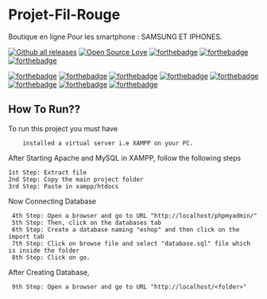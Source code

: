 # Projet-Fil-Rouge
Boutique en ligne Pour les smartphone : SAMSUNG ET IPHONES.

[![Github all releases](https://img.shields.io/github/license/GITSALAHE/Gitshop_FilRouge)](https://GitHub.com/GITSALAHE/Gitshop_FilRouge)
[![Open Source Love](https://badges.frapsoft.com/os/v2/open-source.svg?v=102)](https://GitHub.com/GITSALAHE/Gitshop_FilRouge/)
[![forthebadge](https://forthebadge.com/images/badges/built-by-developers.svg)](https://GitHub.com/GITSALAHE/Gitshop_FilRouge)
[![forthebadge](https://forthebadge.com/images/badges/uses-js.svg)](https://GitHub.com/GITSALAHE/Gitshop_FilRouge)
[![forthebadge](https://forthebadge.com/images/badges/built-with-love.svg)](https://GitHub.com/GITSALAHE/Gitshop_FilRouge)

[![forthebadge](https://yt3.ggpht.com/a/AATXAJwYMPTvgQ2U01rJxrh-p6iejKf0zA49zTTHlA=s100-c-k-c0xffffffff-no-rj-mo)](https://GitHub.com/GITSALAHE/Gitshop_FilRouge)
[![forthebadge](https://img.icons8.com/ios-filled/2x/php-logo.png)](https://GitHub.com/GITSALAHE/Gitshop_FilRouge)
[![forthebadge](https://blob.ginials.com/images/g/337dc21f-8274-4115-82d9-39ae20da7344)](https://GitHub.com/GITSALAHE/Gitshop_FilRouge)
[![forthebadge](http://www.trishaomabu.com/wp-content/uploads/2017/09/jquery.png)](https://GitHub.com/GITSALAHE/Gitshop_FilRouge)
[![forthebadge](https://spaising.com/wp-content/uploads/2019/04/bootstrap.png)](https://GitHub.com/GITSALAHE/Gitshop_FilRouge)
[![forthebadge](https://cdn.image.st-hatena.com/image/square/056a84a540028747952e2facad5be1c500eb2581/backend=imagemagick;height=100;version=1;width=100/https%3A%2F%2Fcdn-ak.f.st-hatena.com%2Fimages%2Ffotolife%2Fy%2Fyyama1556%2F20180430%2F20180430102044.png)](https://GitHub.com/GITSALAHE/Gitshop_FilRouge)
[![forthebadge](https://ehikioya.azureedge.net/wp-content/uploads/2019/08/How-To-Install-PHP-Libraries-Without-Composer-100x100.png)](https://GitHub.com/GITSALAHE/Gitshop_FilRouge)
[![forthebadge](https://sun9-3.userapi.com/c856024/v856024375/1a48a2/VVOiI6p74ZQ.jpg)](https://GitHub.com/GITSALAHE/Gitshop_FilRouge)
## How To Run??

To run this project you must have 

```
    installed a virtual server i.e XAMPP on your PC.
```

After Starting Apache and MySQL in XAMPP, follow the following steps

```
1st Step: Extract file
2nd Step: Copy the main project folder
3rd Step: Paste in xampp/htdocs
```
Now Connecting Database

```
 4th Step: Open a browser and go to URL "http://localhost/phpmyadmin/"
 5th Step: Then, click on the databases tab
 6th Step: Create a database naming "eshop" and then click on the import tab
 7th Step: Click on browse file and select "database.sql" file which is inside the folder
 8th Step: Click on go.
```
After Creating Database,
```
 9th Step: Open a browser and go to URL "http://localhost/<folder>"
```
